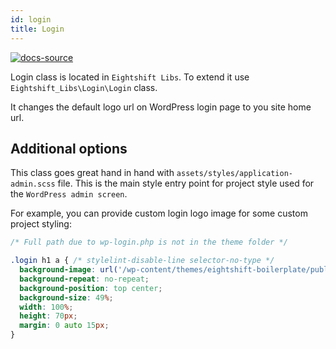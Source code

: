 ```yaml
---
id: login
title: Login
---
```

[![docs-source](https://img.shields.io/badge/source-eigthshift--libs-blue?style=for-the-badge&logo=php&labelColor=2a2a2a)](https://github.com/infinum/eightshift-libs/blob/develop/src/login/class-login.php)

Login class is located in `Eightshift Libs`. To extend it use `Eightshift_Libs\Login\Login` class.

It changes the default logo url on WordPress login page to you site home url.

## Additional options

This class goes great hand in hand with `assets/styles/application-admin.scss` file. This is the main style entry point for project style used for the `WordPress admin screen`.

For example, you can provide custom login logo image for some custom project styling:

```scss
/* Full path due to wp-login.php is not in the theme folder */

.login h1 a { /* stylelint-disable-line selector-no-type */
  background-image: url('/wp-content/themes/eightshift-boilerplate/public/logo.svg');
  background-repeat: no-repeat;
  background-position: top center;
  background-size: 49%;
  width: 100%;
  height: 70px;
  margin: 0 auto 15px;
}

```
